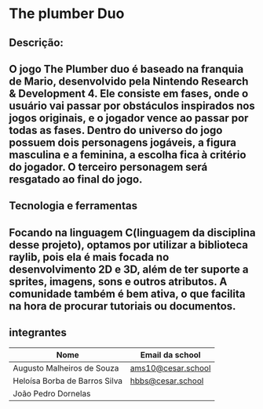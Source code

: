 # The plumber Duo

## Descrição:
O jogo The Plumber duo é baseado na franquia de Mario, desenvolvido pela Nintendo Research & Development 4. Ele consiste em fases, onde o usuário vai passar por obstáculos inspirados nos jogos originais, e o jogador vence ao passar por todas as fases. Dentro do universo do jogo possuem dois personagens jogáveis, a figura masculina e a feminina, a escolha fica à critério do jogador. O terceiro personagem será resgatado ao final do jogo.
---

## Tecnologia e ferramentas
Focando na linguagem C(linguagem da disciplina desse projeto), optamos por utilizar a biblioteca raylib, pois ela é mais focada no desenvolvimento 2D e 3D, além de ter suporte a sprites, imagens, sons e outros atributos. A comunidade também é bem ativa, o que facilita na hora de procurar tutoriais ou documentos.
---


## integrantes
|Nome                         |Email da school   |
|-----------------------------|------------------|
|Augusto Malheiros de Souza   |ams10@cesar.school|
|Heloísa Borba de Barros Silva|hbbs@cesar.school |
|João Pedro Dornelas          |

